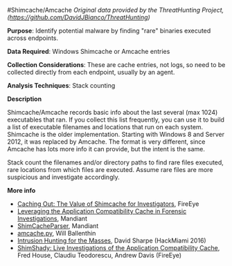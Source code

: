 #Shimcache/Amcache
*Original data provided by the ThreatHunting Project, (https://github.com/DavidJBianco/ThreatHunting)*

**Purpose**: 
Identify potential malware by finding "rare" binaries executed across endpoints.

**Data Required**: 
Windows Shimcache or Amcache entries

**Collection Considerations**: 
These are cache entries, not logs, so need to be collected directly from each endpoint, usually by an agent.

**Analysis Techniques**: 
Stack counting

**Description**

Shimcache/Amcache records basic info about the last several (max 1024) executables that ran.  If you collect this list frequently, you can use it to build a list of executable filenames and locations that run on each system.  Shimcache is the older implementation.  Starting with Windows 8 and Server 2012, it was replaced by Amcache.  The format is very different, since Amcache has lots more info it can provide, but the intent is the same.

Stack count the filenames and/or directory paths to find rare files executed, rare locations from which files are executed.  Assume rare files are more suspicious and investigate accordingly.

**More info**

- [Caching Out: The Value of Shimcache for Investigators](https://www.fireeye.com/blog/threat-research/2015/06/caching_out_the_val.html), FireEye
- [Leveraging the Application Compatibility Cache in Forensic Investigations](https://dl.mandiant.com/EE/library/Whitepaper_ShimCacheParser.pdf), Mandiant
- [ShimCacheParser](https://github.com/mandiant/ShimCacheParser), Mandiant
- [amcache.py](https://gist.github.com/williballenthin/ee512eacb672320f2df5#file-amcache_py_examples-md), Will Ballenthin
- [Intrusion Hunting for the Masses](https://www.youtube.com/watch?v=YLgycMCPo4c), David Sharpe (HackMiami 2016)
- [ShimShady: Live Investigations of the Application Compatibility Cache](https://www.fireeye.com/blog/threat-research/2015/10/shim_shady_live_inv.html), Fred House, Claudiu Teodorescu, Andrew Davis (FireEye)